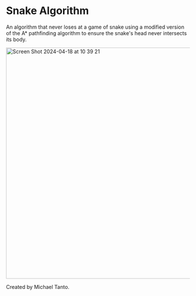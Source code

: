 # Snake Algorithm
An algorithm that never loses at a game of snake using a modified version of the A* pathfinding algorithm to ensure the snake's head
never intersects its body.

<img width="632" alt="Screen Shot 2024-04-18 at 10 39 21" src="https://github.com/mt-fns/SnakeAlgorithm/assets/80404890/e564bf7e-c68d-4af6-a363-26302cb02d46">



Created by Michael Tanto.

